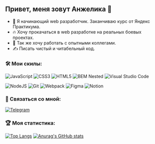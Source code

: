 ## Привет, меня зовут Анжелика 👋
- 🌱 Я начинающий web разработчик. Заканчиваю курс от Яндекс Практикума.
- 🔥 Хочу прокачаться в web разработке на реальных боевых проектах.
- 🔞 Так же хочу работать с опытными коллегами.
- ✍️ Писать чистый и читабельный код.


### 🛠 Мои скилы:
![JavaScript](https://img.shields.io/badge/javascript-070506?style=for-the-badge&logo=javascript&logoColor=%23F7DF1E)
![CSS3](https://img.shields.io/badge/CSS3-070506?style=for-the-badge&logo=css3&logoColor=afa600)
![HTML5](https://img.shields.io/badge/html5-070506?style=for-the-badge&logo=html5&logoColor=ea5f00)
![BEM Nested](https://img.shields.io/badge/BEM%20Nested-070506?style=for-the-badge&logo=BEM&logoColor=white)
![Visual Studio Code](https://img.shields.io/badge/Visual%20Studio%20Code-070506?style=for-the-badge&logo=visual-studio-code&logoColor=28bcfe)

![NodeJS](https://img.shields.io/badge/node.js-070506?style=for-the-badge&logo=node.js&logoColor=afa600)
![Git](https://img.shields.io/badge/git-070506?style=for-the-badge&logo=git&logoColor=ea5f00)
![Webpack](https://img.shields.io/badge/webpack-070506?style=for-the-badge&logo=webpack&logoColor=28bcfe)
![Figma](https://img.shields.io/badge/figma-070506?style=for-the-badge&logo=figma&logoColor=a25aff)
![Notion](https://img.shields.io/badge/Notion-070506?style=for-the-badge&logo=notion&logoColor=white)

### 🚀 Связаться со мной:
[![Telegram](https://img.shields.io/badge/Telegram-070506?style=for-the-badge&logo=Telegram&logoColor=28bcfe)](https://telegram.me/anaazhel)

### 🏆 Моя статистика:
[![Top Langs](https://github-readme-stats.vercel.app/api/top-langs/?username=ana-anajel&layout=compact&theme=graywhite)](https://github.com/anuraghazra/github-readme-stats)
[![Anurag's GitHub stats](https://github-readme-stats.vercel.app/api?username=ana-anajel&show_icons=true&theme=graywhite)](https://github.com/anuraghazra/github-readme-stats)
